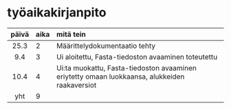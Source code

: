 # työaikakirjanpito

| päivä | aika | mitä tein  |
| :----:|:-----| :-----|
| 25.3  | 2    | Määrittelydokumentaatio tehty |
| 9.4   | 3    | Ui aloitettu, Fasta-tiedoston avaaminen toteutettu |
| 10.4  | 4    | Ui:ta muokattu, Fasta-tiedoston avaaminen eriytetty omaan luokkaansa, alukkeiden raakaversiot|
| yht   | 9    |
